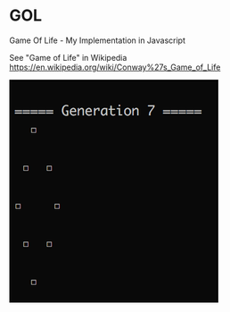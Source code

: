 # GOL
Game Of Life - My Implementation in Javascript

See "Game of Life" in Wikipedia https://en.wikipedia.org/wiki/Conway%27s_Game_of_Life

![Game of life Screenshot](https://github.com/nirgit/GOL/blob/master/gol.png?raw=true "Game of life Screenshot")
